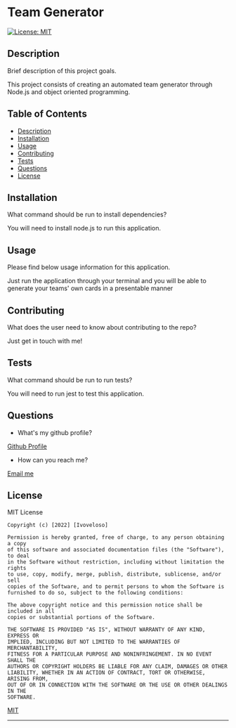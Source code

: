 # Team Generator

  [![License: MIT](https://img.shields.io/badge/License-MIT-yellow.svg)](https://opensource.org/licenses/MIT)

  ## Description
  
  Brief description of this project goals.
  
  This project consists of creating an automated team generator through Node.js and object oriented programming.
  
  ## Table of Contents
  
  - [Description](#description) 
  - [Installation](#installation)
  - [Usage](#usage)
  - [Contributing](#contributing)
  - [Tests](#tests)
  - [Questions](#questions)
  - [License](#license)
  
  ## Installation
  
  What command should be run to install dependencies?

  You will need to install node.js to run this application.
  
  ## Usage

  Please find below usage information for this application.

  Just run the application through your terminal and you will be able to generate your teams' own cards in a presentable manner

  ## Contributing

  What does the user need to know about contributing to the repo?

  Just get in touch with me!
  
  ## Tests
  
  What command should be run to run tests?

  You will need to run jest to test this application.

  ## Questions

  - What's my github profile?

  [Github Profile](https://github.com/Ivoveloso)

  - How can you reach me?

  [Email me](https://mailto:ivovg5790@gmail.com)

  ## License
  
  MIT License

    Copyright (c) [2022] [Ivoveloso]
    
    Permission is hereby granted, free of charge, to any person obtaining a copy
    of this software and associated documentation files (the "Software"), to deal
    in the Software without restriction, including without limitation the rights
    to use, copy, modify, merge, publish, distribute, sublicense, and/or sell
    copies of the Software, and to permit persons to whom the Software is
    furnished to do so, subject to the following conditions:
    
    The above copyright notice and this permission notice shall be included in all
    copies or substantial portions of the Software.
    
    THE SOFTWARE IS PROVIDED "AS IS", WITHOUT WARRANTY OF ANY KIND, EXPRESS OR
    IMPLIED, INCLUDING BUT NOT LIMITED TO THE WARRANTIES OF MERCHANTABILITY,
    FITNESS FOR A PARTICULAR PURPOSE AND NONINFRINGEMENT. IN NO EVENT SHALL THE
    AUTHORS OR COPYRIGHT HOLDERS BE LIABLE FOR ANY CLAIM, DAMAGES OR OTHER
    LIABILITY, WHETHER IN AN ACTION OF CONTRACT, TORT OR OTHERWISE, ARISING FROM,
    OUT OF OR IN CONNECTION WITH THE SOFTWARE OR THE USE OR OTHER DEALINGS IN THE
    SOFTWARE.
  [MIT](https://choosealicense.com/licenses/mit/)

  ---


